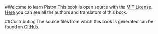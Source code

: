 #Welcome to learn Piston
This book is open source with the [MIT License][license].
[Here][aat] you can see all the authors and translators of this book.

##Contributing
The source files from which this book is generated can be found on [GitHub][github].

[license]: license.md 
[aat]: aat.md
[github]: https://github.com/3442853561/Piston-Quest
